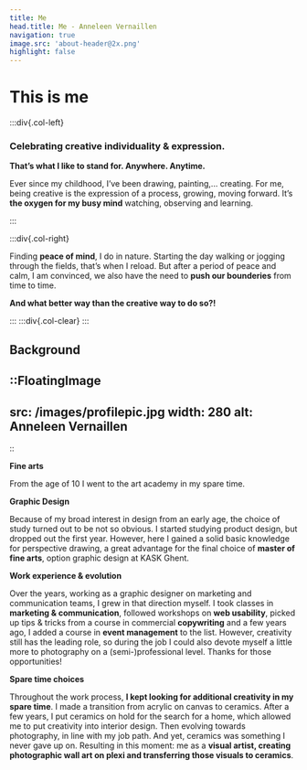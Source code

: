 ```yaml
---
title: Me
head.title: Me - Anneleen Vernaillen
navigation: true
image.src: 'about-header@2x.png'
highlight: false
---
```


# This is me

:::div{.col-left}

### Celebrating creative individuality & expression.
**That’s what I like to stand for. Anywhere. Anytime.**

Ever since my childhood, I’ve been drawing, painting,… creating. For me, being creative is the expression of a process, growing, moving forward. It’s **the oxygen for my busy mind** watching, observing and learning.

:::

:::div{.col-right}

Finding **peace of mind**, I do in nature. Starting the day walking or jogging through the fields, that’s when I reload. But after a period of peace and calm, I am convinced, we also have the need to **push our bounderies** from time to time.

**And what better way than the creative way to do so?!**

:::
:::div{.col-clear}
:::

## Background

::FloatingImage
---
src: /images/profilepic.jpg
width: 280
alt: Anneleen Vernaillen
---
::

**Fine arts**

From the age of 10 I went to the art academy in my spare time.

**Graphic Design**

Because of my broad interest in design from an early age, the choice of study turned out to be not so obvious. I started studying product design, but dropped out the first year. However, here I gained a solid basic knowledge for perspective drawing, a great advantage for the final choice of **master of fine arts**, option graphic design at KASK Ghent.

**Work experience & evolution**

Over the years, working as a graphic designer on marketing and communication teams, I grew in that direction myself. I took classes in **marketing & communication**, followed workshops on **web usability**, picked up tips & tricks from a course in commercial **copywriting** and a few years ago, I added a course in **event management** to the list. However, creativity still has the leading role, so during the job I could also devote myself a little more to photography on a (semi-)professional level. Thanks for those opportunities!

**Spare time choices**

Throughout the work process, **I kept looking for additional creativity in my spare time**. I made a transition from acrylic on canvas to ceramics. After a few years, I put ceramics on hold for the search for a home, which allowed me to put creativity into interior design. Then evolving towards photography, in line with my job path. And yet, ceramics was something I never gave up on. Resulting in this moment: me as a **visual artist, creating photographic wall art on plexi and transferring those visuals to ceramics**.
